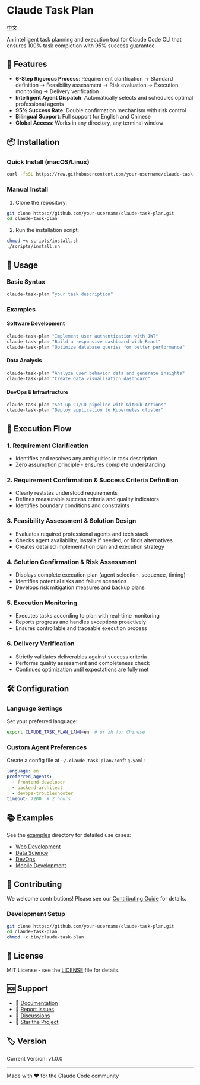 # Claude Task Plan

[中文](./docs/README_zh.md)

An intelligent task planning and execution tool for Claude Code CLI that ensures 100% task completion with 95% success guarantee.

## 🎯 Features

- **6-Step Rigorous Process**: Requirement clarification → Standard definition → Feasibility assessment → Risk evaluation → Execution monitoring → Delivery verification
- **Intelligent Agent Dispatch**: Automatically selects and schedules optimal professional agents
- **95% Success Rate**: Double confirmation mechanism with risk control
- **Bilingual Support**: Full support for English and Chinese
- **Global Access**: Works in any directory, any terminal window

## 📦 Installation

### Quick Install (macOS/Linux)

```bash
curl -fsSL https://raw.githubusercontent.com/your-username/claude-task-plan/main/scripts/install.sh | bash
```

### Manual Install

1. Clone the repository:
```bash
git clone https://github.com/your-username/claude-task-plan.git
cd claude-task-plan
```

2. Run the installation script:
```bash
chmod +x scripts/install.sh
./scripts/install.sh
```

## 🚀 Usage

### Basic Syntax
```bash
claude-task-plan "your task description"
```

### Examples

#### Software Development
```bash
claude-task-plan "Implement user authentication with JWT"
claude-task-plan "Build a responsive dashboard with React"
claude-task-plan "Optimize database queries for better performance"
```

#### Data Analysis
```bash
claude-task-plan "Analyze user behavior data and generate insights"
claude-task-plan "Create data visualization dashboard"
```

#### DevOps & Infrastructure
```bash
claude-task-plan "Set up CI/CD pipeline with GitHub Actions"
claude-task-plan "Deploy application to Kubernetes cluster"
```

## 🔄 Execution Flow

### 1. Requirement Clarification
- Identifies and resolves any ambiguities in task description
- Zero assumption principle - ensures complete understanding

### 2. Requirement Confirmation & Success Criteria Definition
- Clearly restates understood requirements
- Defines measurable success criteria and quality indicators
- Identifies boundary conditions and constraints

### 3. Feasibility Assessment & Solution Design
- Evaluates required professional agents and tech stack
- Checks agent availability, installs if needed, or finds alternatives
- Creates detailed implementation plan and execution strategy

### 4. Solution Confirmation & Risk Assessment
- Displays complete execution plan (agent selection, sequence, timing)
- Identifies potential risks and failure scenarios
- Develops risk mitigation measures and backup plans

### 5. Execution Monitoring
- Executes tasks according to plan with real-time monitoring
- Reports progress and handles exceptions proactively
- Ensures controllable and traceable execution process

### 6. Delivery Verification
- Strictly validates deliverables against success criteria
- Performs quality assessment and completeness check
- Continues optimization until expectations are fully met

## 🛠️ Configuration

### Language Settings
Set your preferred language:
```bash
export CLAUDE_TASK_PLAN_LANG=en  # or zh for Chinese
```

### Custom Agent Preferences
Create a config file at `~/.claude-task-plan/config.yaml`:
```yaml
language: en
preferred_agents:
  - frontend-developer
  - backend-architect
  - devops-troubleshooter
timeout: 7200  # 2 hours
```

## 📚 Examples

See the [examples](./examples/) directory for detailed use cases:
- [Web Development](./examples/web-development.md)
- [Data Science](./examples/data-science.md)
- [DevOps](./examples/devops.md)
- [Mobile Development](./examples/mobile-development.md)

## 🤝 Contributing

We welcome contributions! Please see our [Contributing Guide](./docs/CONTRIBUTING.md) for details.

### Development Setup
```bash
git clone https://github.com/your-username/claude-task-plan.git
cd claude-task-plan
chmod +x bin/claude-task-plan
```

## 📄 License

MIT License - see the [LICENSE](./LICENSE) file for details.

## 🆘 Support

- 📖 [Documentation](./docs/)
- 🐛 [Report Issues](https://github.com/your-username/claude-task-plan/issues)
- 💬 [Discussions](https://github.com/your-username/claude-task-plan/discussions)
- 🌟 [Star the Project](https://github.com/your-username/claude-task-plan)

## 🏷️ Version

Current Version: v1.0.0

---

Made with ❤️ for the Claude Code community